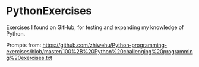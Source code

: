 # PythonExercises
Exercises I found on GitHub, for testing and expanding my knowledge of Python.

Prompts from:
https://github.com/zhiwehu/Python-programming-exercises/blob/master/100%2B%20Python%20challenging%20programming%20exercises.txt
